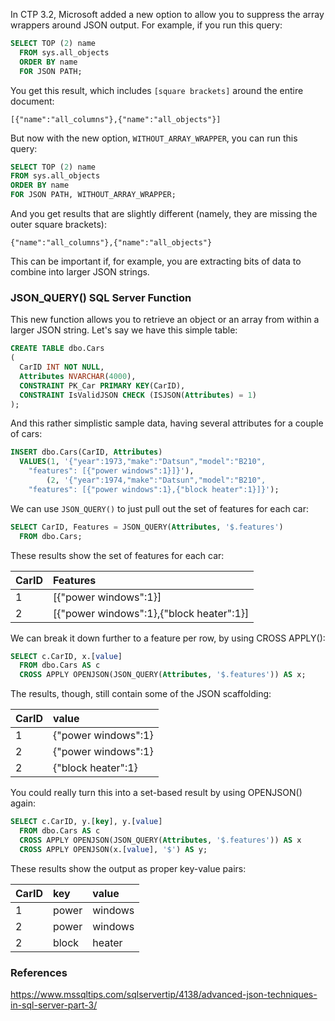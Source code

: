 In CTP 3.2, Microsoft added a new option to allow you to suppress the array wrappers around JSON output. For example, if you run this query:

```sql
SELECT TOP (2) name 
  FROM sys.all_objects 
  ORDER BY name
  FOR JSON PATH;
```
You get this result, which includes `[square brackets]` around the entire document:

```
[{"name":"all_columns"},{"name":"all_objects"}]
```

But now with the new option, `WITHOUT_ARRAY_WRAPPER`, you can run this query:

```sql
SELECT TOP (2) name 
FROM sys.all_objects 
ORDER BY name
FOR JSON PATH, WITHOUT_ARRAY_WRAPPER;
```

And you get results that are slightly different (namely, they are missing the outer square brackets):

```
{"name":"all_columns"},{"name":"all_objects"}
```
This can be important if, for example, you are extracting bits of data to combine into larger JSON strings.

### JSON_QUERY() SQL Server Function
This new function allows you to retrieve an object or an array from within a larger JSON string. Let's say we have this simple table:

```sql
CREATE TABLE dbo.Cars
(
  CarID INT NOT NULL,
  Attributes NVARCHAR(4000),
  CONSTRAINT PK_Car PRIMARY KEY(CarID),
  CONSTRAINT IsValidJSON CHECK (ISJSON(Attributes) = 1)
);
```
And this rather simplistic sample data, having several attributes for a couple of cars:

```sql
INSERT dbo.Cars(CarID, Attributes)
  VALUES(1, '{"year":1973,"make":"Datsun","model":"B210",
    "features": [{"power windows":1}]}'),
        (2, '{"year":1974,"make":"Datsun","model":"B210",
    "features": [{"power windows":1},{"block heater":1}]}');
```
We can use `JSON_QUERY()` to just pull out the set of features for each car:

```sql
SELECT CarID, Features = JSON_QUERY(Attributes, '$.features')
  FROM dbo.Cars;
```
These results show the set of features for each car:

|CarID|Features|
|:-----|:----------------------------------------|
|1|[{"power windows":1}]|
|2|[{"power windows":1},{"block heater":1}]|

We can break it down further to a feature per row, by using CROSS APPLY():

```sql
SELECT c.CarID, x.[value]
  FROM dbo.Cars AS c
  CROSS APPLY OPENJSON(JSON_QUERY(Attributes, '$.features')) AS x;
```

The results, though, still contain some of the JSON scaffolding:

|CarID|value|
|:---|:----|
|1|{"power windows":1}|
|2|{"power windows":1}|
|2|{"block heater":1}|

You could really turn this into a set-based result by using OPENJSON() again:

```sql
SELECT c.CarID, y.[key], y.[value]
  FROM dbo.Cars AS c
  CROSS APPLY OPENJSON(JSON_QUERY(Attributes, '$.features')) AS x
  CROSS APPLY OPENJSON(x.[value], '$') AS y;
```
These results show the output as proper key-value pairs:


|CarID|key|value|
|:---|:----|:----|
|1|power|windows|1
|2|power|windows|1
|2|block|heater|1


### References
https://www.mssqltips.com/sqlservertip/4138/advanced-json-techniques-in-sql-server-part-3/
